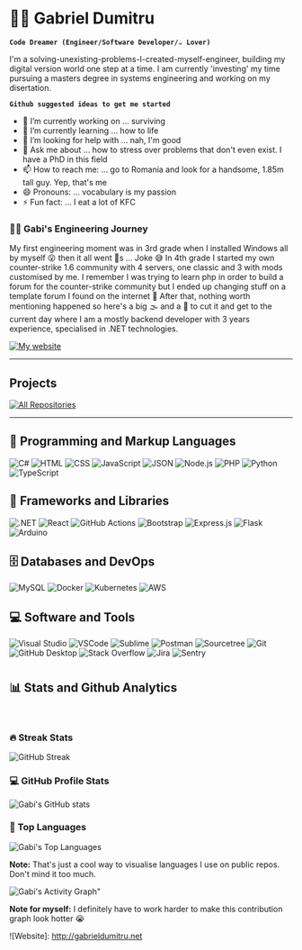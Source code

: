 # 👨‍💻 Gabriel Dumitru

**`Code Dreamer (Engineer/Software Developer/☕ Lover)`** 

I'm a solving-unexisting-problems-I-created-myself-engineer, building my digital version world one step at a time. I am currently 'investing' my time pursuing a masters degree in systems engineering and working on my disertation.

**` Github suggested ideas to get me started `**
- 🔭 I’m currently working on ... surviving
- 🌱 I’m currently learning ... how to life
- 🤔 I’m looking for help with ... nah, I'm good
- 💬 Ask me about ... how to stress over problems that don't even exist. I have a PhD in this field
- 📫 How to reach me: ... go to Romania and look for a handsome, 1.85m tall guy. Yep, that's me
- 😄 Pronouns: ... vocabulary is my passion
- ⚡ Fun fact: ... I eat a lot of KFC

<h3>👨‍💻 Gabi's Engineering Journey</h3>
<p>
    My first engineering moment was in 3rd grade when I installed Windows all by myself 😮 then it all went 🍌s ... Joke 😅 In 4th grade I started my own counter-strike 1.6 community with 4 servers, one classic and 3 with mods customised by me. I remember I was trying to learn php in order to build a forum for the counter-strike community but I ended up changing stuff on a template forum I found on the internet 🤔 After that, nothing worth mentioning happened so here's a big 🌫️ and a 🔪 to  cut it and get to the current day where I am a mostly backend developer with 3 years experience, specialised in .NET technologies. 
</p>

<a href="http://gabrieldumitru.net"><img alt="My website" title="My website" src="https://custom-icon-badges.demolab.com/badge/-check%20out%20my%20website-1F222E?style=for-the-badge&logoColor=white&logo=link-external"/></a>

---

## Projects
<a href="https://github.com/gabrieldumitru?tab=repositories&sort=stargazers"><img alt="All Repositories" title="All Repositories" src="https://custom-icon-badges.demolab.com/badge/-Click%20Here%20For%20All%20My%20Repos-1F222E?style=for-the-badge&logoColor=white&logo=repo"></a>

---

## 📓 Programming and Markup Languages

<p>
      <img alt="C#" src="https://custom-icon-badges.demolab.com/badge/C%23-68217A.svg?style=for-the-badge&logo=cs2&logoColor=white">
      <img alt="HTML" src="https://img.shields.io/badge/HTML5-E34F26?style=for-the-badge&logo=html5&logoColor=white">
      <img alt="CSS" src="https://img.shields.io/badge/CSS-1572B6.svg?style=for-the-badge&logo=css3&logoColor=white">
      <img alt="JavaScript" src="https://img.shields.io/badge/JavaScript-323330?style=for-the-badge&logo=javascript&logoColor=F7DF1E">
      <img alt="JSON" src="https://img.shields.io/badge/json-5E5C5C?style=for-the-badge&logo=json&logoColor=white">
      <img alt="Node.js" src="https://img.shields.io/badge/Node.js-43853D.svg?style=for-the-badge&logo=node.js&logoColor=white">
      <img alt="PHP" src="https://img.shields.io/badge/PHP-777BB4.svg?style=for-the-badge&logo=php&logoColor=white">
      <img alt="Python" src="https://img.shields.io/badge/Python-14354C.svg?style=for-the-badge&logo=python&logoColor=white">
      <img alt="TypeScript" src="https://img.shields.io/badge/TypeScript-007ACC.svg?style=for-the-badge&logo=typescript&logoColor=white">
  </p>

## 🧰 Frameworks and Libraries ##

  <p>
      <img alt=".NET" src="https://img.shields.io/badge/.NET-512BD4?style=for-the-badge&logo=dotnet&logoColor=white">
      <img alt="React" src="https://img.shields.io/badge/React-20232a.svg?style=for-the-badge&logo=react&logoColor=%2361DAFB">
      <img alt="GitHub Actions" src="https://img.shields.io/badge/GitHub%20Actions-2671E5.svg?style=for-the-badge&logo=github%20actions&logoColor=white">
      <img alt="Bootstrap" src="https://img.shields.io/badge/Bootstrap-7952B3.svg?style=for-the-badge&logo=bootstrap&logoColor=white">
      <img alt="Express.js" src="https://img.shields.io/badge/Express.js-404d59.svg?style=for-the-badge&logo=express&logoColor=white">
      <img alt="Flask" src="https://img.shields.io/badge/Flask-000000.svg?style=for-the-badge&logo=flask&logoColor=white">
      <img alt="Arduino" src="https://img.shields.io/badge/-Arduino-00979D?style=for-the-badge&logo=Arduino&logoColor=white">
  </p>

## 🗄️ Databases and DevOps ##

  <p>
      <img alt="MySQL" src="https://img.shields.io/badge/MySQL-005C84?style=for-the-badge&logo=mysql&logoColor=white">
      <img alt="Docker" src="https://img.shields.io/badge/Docker-2CA5E0?style=for-the-badge&logo=docker&logoColor=white">
      <img alt="Kubernetes" src="https://img.shields.io/badge/kubernetes-326ce5.svg?&style=for-the-badge&logo=kubernetes&logoColor=white">
      <img alt="AWS" src="https://img.shields.io/badge/Amazon_AWS-FF9900?style=for-the-badge&logo=amazonaws&logoColor=white">
      
  </p>

## 💻 Software and Tools ##

  <p>
      <img alt="Visual Studio" src="https://img.shields.io/badge/Visual_Studio-5C2D91?style=for-the-badge&logo=visual%20studio&logoColor=white">
      <img alt="VSCode" src="https://img.shields.io/badge/VSCode-0078D4?style=for-the-badge&logo=visual%20studio%20code&logoColor=white">
      <img alt="Sublime" src="https://img.shields.io/badge/sublime_text-%23575757.svg?&style=for-the-badge&logo=sublime-text&logoColor=important">
      <img alt="Postman" src="https://img.shields.io/badge/Postman-FF6C37?style=for-the-badge&logo=postman&logoColor=white">
      <img alt="Sourcetree" src="https://img.shields.io/badge/Sourcetree-0052CC?style=for-the-badge&logo=Sourcetree&logoColor=white">
      <img alt="Git" src="https://img.shields.io/badge/Git-F05033.svg?style=for-the-badge&logo=git&logoColor=white">
      <img alt="GitHub Desktop" src="https://img.shields.io/badge/GitHub%20Desktop-8034A9.svg?style=for-the-badge&logo=github&logoColor=white">
      <img alt="Stack Overflow" src="https://img.shields.io/badge/-Stack%20Overflow-FE7A16?style=for-the-badge&logo=stack-overflow&logoColor=white">
      <img alt="Jira" src="https://img.shields.io/badge/Jira-0052CC?style=for-the-badge&logo=Jira&logoColor=white">
      <img alt="Sentry" src="https://img.shields.io/badge/Sentry-black?style=for-the-badge&logo=Sentry&logoColor=#362D59">
  </p>

#

## 📊 Stats and Github Analytics

<br>
<h3>🔥 Streak Stats</h3>

![GitHub Streak](https://streak-stats.demolab.com?user=gabrieldumitru&theme=gruvbox&border_radius=4.5) 


<h3>💻 GitHub Profile Stats</h3>

![Gabi's GitHub stats](https://github-readme-stats.vercel.app/api?username=gabrieldumitru&show_icons=true&theme=gruvbox)
  
<h3> 🧰 Top Languages</h3>

![Gabi's Top Languages](https://github-readme-stats.vercel.app/api/top-langs/?username=gabrieldumitru&langs_count=8&layout=compact&theme=gruvbox)

<b>Note:</b> That's just a cool way to visualise languages I use on public repos. Don't mind it too much.

![Gabi's Activity Graph"](https://github-readme-activity-graph.cyclic.app/graph/?username=gabrieldumitru&theme=gruvbox)

<b>Note for myself:</b> I definitely have to work harder to make this contribution graph look hotter 😭

![Website]: http://gabrieldumitru.net
